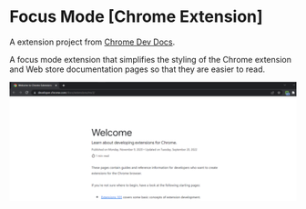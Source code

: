 # Focus Mode [Chrome Extension]

A extension project from [Chrome Dev Docs](https://developer.chrome.com/docs/extensions/mv3/getstarted/tut-focus-mode/).

A focus mode extension that simplifies the styling of the Chrome extension and Web store documentation pages so that they are easier to read.

<p align="center">
  <img alt="License" src="../.github/focus-mode-example.png?style=flat">
</p>